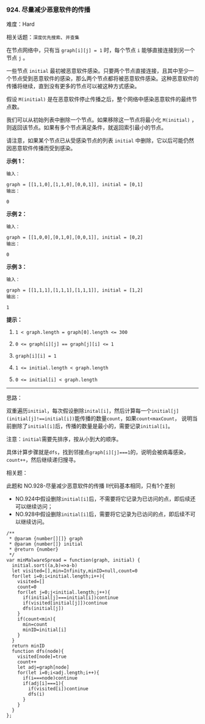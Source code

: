### 924. 尽量减少恶意软件的传播

难度：Hard

相关话题：`深度优先搜索`、`并查集`

在节点网络中，只有当  `graph[i][j] = 1` 时，每个节点 `i` 能够直接连接到另一个节点  `j` 。



一些节点 `initial` 最初被恶意软件感染。只要两个节点直接连接，且其中至少一个节点受到恶意软件的感染，那么两个节点都将被恶意软件感染。这种恶意软件的传播将继续，直到没有更多的节点可以被这种方式感染。



假设  `M(initial)`  是在恶意软件停止传播之后，整个网络中感染恶意软件的最终节点数。



我们可以从初始列表中删除一个节点。如果移除这一节点将最小化  `M(initial)` ，则返回该节点。如果有多个节点满足条件，就返回索引最小的节点。



请注意，如果某个节点已从受感染节点的列表  `initial`  中删除，它以后可能仍然因恶意软件传播而受到感染。












**示例 1：** 





```
输入：

graph = [[1,1,0],[1,1,0],[0,0,1]], initial = [0,1]
输出：

0

```


**示例 2：** 





```
输入：

graph = [[1,0,0],[0,1,0],[0,0,1]], initial = [0,2]
输出：

0

```


**示例 3：** 





```
输入：

graph = [[1,1,1],[1,1,1],[1,1,1]], initial = [1,2]
输出：

1

```






**提示：** 




1.  `1 < graph.length = graph[0].length <= 300` 

2.  `0 <= graph[i][j] == graph[j][i] <= 1` 

3.  `graph[i][i] = 1` 

4.  `1 <= initial.length < graph.length` 

5.  `0 <= initial[i] < graph.length` 






-----

思路：

双重遍历`initial`，每次假设删除`inital[i]`，然后计算每一个`initial[j](initial[j]!==initial[i])`能传播的数量`count`，如果`count<maxCount`，
说明当前删除了`initial[i]`后，传播的数量是最小的，需要记录`initial[i]`。

注意：`initial`需要先排序，按从小到大的顺序。

具体计算步骤就是`dfs`，找到邻接点`graph[i][j]===1`的，说明会被病毒感染，`count++`，然后继续递归搜寻。

相关题：

此题和 NO.928-尽量减少恶意软件的传播 II代码基本相同，只有1个差别

* NO.924中假设删除`initial[i]`后，不需要将它记录为已访问的点，即后续还可以继续访问；
* NO.928中假设删除`initial[i]`后，需要将它记录为已访问的点，即后续不可以继续访问。


```
/**
 * @param {number[][]} graph
 * @param {number[]} initial
 * @return {number}
 */
var minMalwareSpread = function(graph, initial) {
  initial.sort((a,b)=>a-b)
  let visited=[],min=Infinity,minID=null,count=0
  for(let i=0;i<initial.length;i++){
    visited=[]
    count=0
    for(let j=0;j<initial.length;j++){
      if(initial[j]===initial[i])continue
      if(visited[initial[j]])continue
      dfs(initial[j])
    }
    if(count<min){
      min=count
      minID=initial[i]
    }
  }
  return minID
  function dfs(node){
    visited[node]=true
    count++
    let adj=graph[node]
    for(let i=0;i<adj.length;i++){
      if(i===node)continue
      if(adj[i]===1){
        if(visited[i])continue
        dfs(i)
      }
    }
  }
};



```

